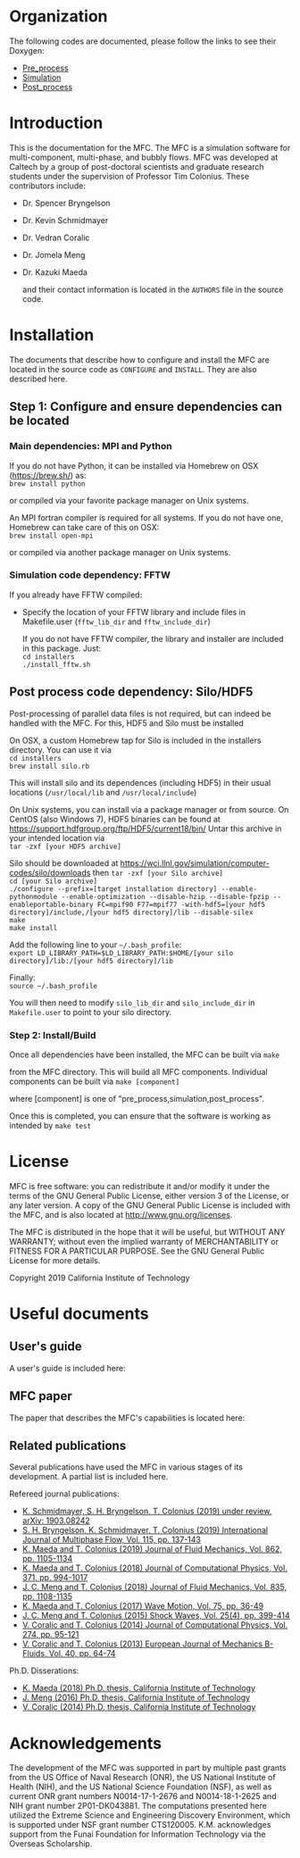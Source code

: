 # Organization
 
  The following codes are documented, please follow the links to see their Doxygen:
* <a href="https://mfc-caltech.github.io/pre_process/index.html">Pre_process</a> 
* <a href="https://mfc-caltech.github.io/simulation/index.html">Simulation</a> 
* <a href="https://mfc-caltech.github.io/post_process/index.html">Post_process</a>
    
# Introduction
 
  This is the documentation for the MFC.
  The MFC is a simulation software for multi-component, multi-phase,
  and bubbly flows. MFC was developed at Caltech by a group
  of post-doctoral scientists and graduate research students
  under the supervision of Professor Tim Colonius. These contributors 
  include:
* Dr. Spencer Bryngelson
* Dr. Kevin Schmidmayer
* Dr. Vedran Coralic
* Dr. Jomela Meng
* Dr. Kazuki Maeda
 
  and their contact information is located in the `AUTHORS` file in the source code.
 
# Installation
 
  The documents that describe how to configure and install the MFC are located in the 
  source code as `CONFIGURE` and `INSTALL`. They are also described here.
 
## Step 1: Configure and ensure dependencies can be located
 
 
### Main dependencies: MPI and Python 
  If you do not have Python, it can be installed via
  Homebrew on OSX (https://brew.sh/) as:  \
`brew install python`
 
  or compiled via your favorite package manager on Unix systems.
 
  An MPI fortran compiler is required for all systems.
  If you do not have one, Homebrew can take care of this
  on OSX:  \
`brew install open-mpi`
 
  or compiled via another package manager on Unix systems.
 
### Simulation code dependency: FFTW 
  If you already have FFTW compiled:
* Specify the location of your FFTW library and
      include files in Makefile.user (`fftw_lib_dir` and
      `fftw_include_dir`)
 
  If you do not have FFTW compiler, the library and
  installer are included in this package. Just:  \
`cd installers`  \
`./install_fftw.sh`  
 
## Post process code dependency: Silo/HDF5 ##
 
  Post-processing of parallel data files is not required,
  but can indeed be handled with the MFC. For this, HDF5
  and Silo must be installed
 
  On OSX, a custom Homebrew tap for Silo is included in the installers
  directory. You can use it via  \
`cd installers`  \
`brew install silo.rb`
 
  This will install silo and its dependences (including HDF5)
  in their usual locations (`/usr/local/lib` and
  `/usr/local/include`)
 
  On Unix systems, you can install via a package manager or
  from source. On CentOS (also Windows 7), HDF5
  binaries can be found at
      https://support.hdfgroup.org/ftp/HDF5/current18/bin/
  Untar this archive in your intended location via  \
`tar -zxf [your HDF5 archive]`
  
  Silo should be downloaded at
      https://wci.llnl.gov/simulation/computer-codes/silo/downloads
  then
`tar -zxf [your Silo archive]`  \
`cd [your Silo archive]`  \
`./configure --prefix=[target installation directory] --enable-pythonmodule --enable-optimization --disable-hzip --disable-fpzip --enableportable-binary FC=mpif90 F77=mpif77 -with-hdf5=[your hdf5 directory]/include,/[your hdf5 directory]/lib --disable-silex`  \
`make`  \
`make install`
 
  Add the following line to your `~/.bash_profile`:  \
  `export LD_LIBRARY_PATH=$LD_LIBRARY_PATH:$HOME/[your silo directory]/lib:/[your hdf5 directory]/lib`
 
  Finally:  \
`source ~/.bash_profile`
  
  You will then need to modify `silo_lib_dir` and `silo_include_dir` in
  `Makefile.user` to point to your silo directory.
 
### Step 2: Install/Build
 
  Once all dependencies have been installed, the MFC can be built via
`make`
 
  from the MFC directory. This will build all MFC components. Individual
  components can be built via
`make [component]`
 
  where [component] is one of "pre_process,simulation,post_process".
 
  Once this is completed, you can ensure that the software is working
  as intended by
`make test`
 
 
# License
 
  MFC is free software: you can redistribute it and/or modify it under 
  the terms of the GNU General Public License, either version 3 
  of the License, or any later version. 
  A copy of the GNU General Public License is included with the MFC, and is
  also located at http://www.gnu.org/licenses.
 
  The MFC is distributed in the hope that it will be useful, 
  but WITHOUT ANY WARRANTY; without even the implied warranty of MERCHANTABILITY or 
  FITNESS FOR A PARTICULAR PURPOSE. See the GNU General Public License for more details.
 
  Copyright 2019 California Institute of Technology
 
# Useful documents
  
## User's guide
 
  A user's guide is included here:
 
##  MFC paper
 
  The paper that describes the MFC's capabilities is located here:
  
## Related publications
 
  Several publications have used the MFC in various stages of its 
  development. A partial list is included here.
 
  Refereed journal publications:
* <a href="https://arxiv.org/pdf/1903.08242.pdf">
        K. Schmidmayer, S. H. Bryngelson, T. Colonius (2019) under review, arXiv: 1903.08242
        </a>
* <a href="http://colonius.caltech.edu/pdfs/BryngelsonSchmidmayerColonius2019.pdf">
        S. H. Bryngelson, K. Schmidmayer, T. Colonius (2019) International Journal of Multiphase Flow, Vol. 115, pp. 137-143  
        </a>
* <a href="http://colonius.caltech.edu/pdfs/MaedaColonius2019.pdf">
        K. Maeda and T. Colonius (2019) Journal of Fluid Mechanics, Vol. 862, pp. 1105-1134 
        </a>
* <a href="http://colonius.caltech.edu/pdfs/MaedaColonius2018c.pdf">
        K. Maeda and T. Colonius (2018) Journal of Computational Physics, Vol. 371, pp. 994-1017 
        </a>
* <a href="http://colonius.caltech.edu/pdfs/MengColonius2018.pdf">
        J. C. Meng and T. Colonius (2018) Journal of Fluid Mechanics,  Vol. 835, pp. 1108-1135 
        </a>
* <a href="http://colonius.caltech.edu/pdfs/MaedaColonius2017.pdf">
        K. Maeda and T. Colonius (2017) Wave Motion, Vol. 75, pp. 36-49 
        </a>
* <a href="http://colonius.caltech.edu/pdfs/MengColonius2015.pdf">
        J. C. Meng and T. Colonius (2015) Shock Waves, Vol. 25(4), pp. 399-414 
        </a>
* <a href="http://colonius.caltech.edu/pdfs/CoralicColonius2014.pdf">
        V. Coralic and T. Colonius (2014) Journal of Computational Physics, Vol. 274, pp. 95-121 
        </a>
* <a href="http://colonius.caltech.edu/pdfs/CoralicColonius2013.pdf">
        V. Coralic and T. Colonius (2013) European Journal of Mechanics B-Fluids, Vol. 40, pp. 64-74 
        </a>
 
 
Ph.D. Disserations:
* <a href="https://thesis.library.caltech.edu/11007/">
        K. Maeda (2018) Ph.D. thesis, California Institute of Technology 
        </a>
* <a href="https://thesis.library.caltech.edu/9764/">
        J. Meng (2016) Ph.D. thesis, California Institute of Technology
        </a>
* <a href="https://thesis.library.caltech.edu/8758/">
        V. Coralic (2014) Ph.D. thesis, California Institute of Technology
        </a>

# Acknowledgements
 
  The development of the MFC  was supported in part by multiple past grants from the US Office of 
Naval Research (ONR), the US National Institute of 
Health (NIH), and the US National Science Foundation (NSF), as well as current ONR grant numbers 
N0014-17-1-2676 and N0014-18-1-2625 and NIH grant number 2P01-DK043881.
The computations presented here utilized the Extreme Science
and Engineering Discovery Environment, which is supported under NSF
grant number CTS120005.
K.M. acknowledges support from the Funai Foundation
for Information Technology via the Overseas Scholarship.

